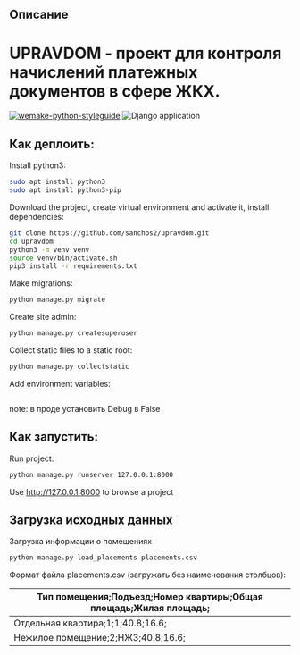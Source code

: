 ## Описание

# UPRAVDOM - проект для контроля начислений платежных документов в сфере ЖКХ.

[![wemake-python-styleguide](https://img.shields.io/badge/style-wemake-000000.svg)](https://github.com/wemake-services/wemake-python-styleguide)
![Django application](https://github.com/sanchos2/upravdom/workflows/Django%20application/badge.svg?branch=master)


## Как деплоить:

Install python3:

```sh
sudo apt install python3
sudo apt install python3-pip
```

Download the project, create virtual environment and activate it, install dependencies:

```sh
git clone https://github.com/sanchos2/upravdom.git
cd upravdom
python3 -m venv venv
source venv/bin/activate.sh
pip3 install -r requirements.txt
```

Make migrations:

```sh
python manage.py migrate
```

Create site admin:

```sh
python manage.py createsuperuser
```

Collect static files to a static root:

```sh
python manage.py collectstatic
```

Add environment variables:

```

```
note: в проде установить Debug в False


## Как запустить:

Run project:

```sh
python manage.py runserver 127.0.0.1:8000
```

Use http://127.0.0.1:8000 to browse a project

## Загрузка исходных данных

Загрузка информации о помещениях

```sh
python manage.py load_placements placements.csv
```

Формат файла placements.csv (загружать без наименования столбцов):

| Тип помещения;Подъезд;Номер квартиры;Общая площадь;Жилая площадь; | 
|-------------------------------------------------------------------| 
| Отдельная квартира;1;1;40.8;16.6;                                 | 
| Нежилое помещение;2;НЖ3;40.8;16.6;                                 | 
